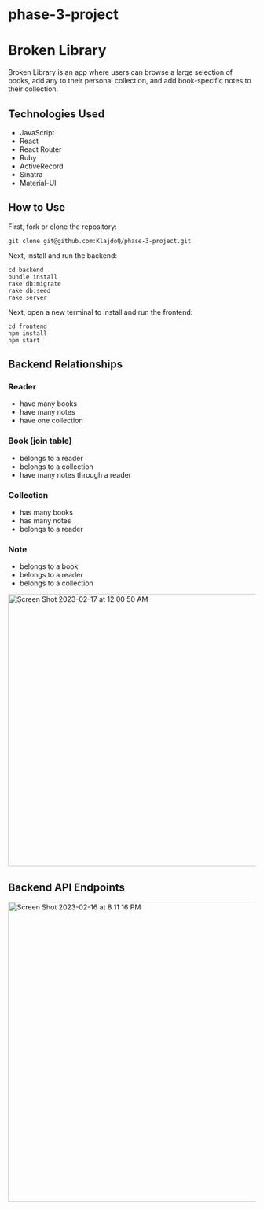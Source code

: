 # phase-3-project 
# Broken Library 
Broken Library is  an app where users can browse a large selection of books, add any to their personal collection, and add book-specific notes to their collection.

## Technologies Used

- JavaScript
- React
- React Router
- Ruby
- ActiveRecord
- Sinatra
- Material-UI

## How to Use
First, fork or clone the repository:
```
git clone git@github.com:KlajdoQ/phase-3-project.git
```

Next, install and run the backend:
```
cd backend
bundle install
rake db:migrate
rake db:seed
rake server
```

Next, open a new terminal to install and run the frontend:
```
cd frontend
npm install
npm start
```

## Backend Relationships
### Reader
- have many books
- have many notes
- have one collection
### Book (join table)
- belongs to a reader
- belongs to a collection
- have many notes through a reader
### Collection
- has many books
- has many notes
- belongs to a reader
### Note
- belongs to a book
- belongs to a reader
- belongs to a collection
<img width="554" alt="Screen Shot 2023-02-17 at 12 00 50 AM" src="https://user-images.githubusercontent.com/114179757/219553525-93cd62d4-e8b2-4a03-a9cd-712dc50fe9c1.png">


## Backend API Endpoints
<img width="610" alt="Screen Shot 2023-02-16 at 8 11 16 PM" src="https://user-images.githubusercontent.com/114179757/219536585-22969efa-fe67-4ac8-bae4-b7007150aef4.png">
